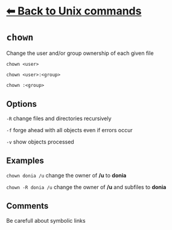 # [⬅ Back	to Unix commands](unix.md)
# `chown`
Change the user and/or group ownership of each given file

`chown <user>`

`chown <user>:<group>`

`chown :<group>`

## Options
`-R` change files and directories recursively

`-f` forge ahead with all objects even if errors occur

`-v` show objects processed

## Examples
`chown donia /u` change the owner of __/u__ to __donia__

`chown -R donia /u` change the owner of __/u__ and subfiles to __donia__


## Comments
Be carefull about symbolic links
